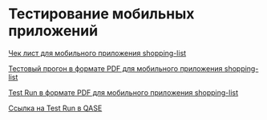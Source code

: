 # Тестирование мобильных приложений

[Чек лист для мобильного приложения shopping-list](https://docs.google.com/spreadsheets/d/1rQE4IhpVQ6HlIonVgn7r3WbKJnbpqKnbhjCGJeyt8Ys/edit?gid=1881426248#gid=1881426248)

[Тестовый прогон в формате PDF для мобильного приложения shopping-list](https://github.com/ZzzYouth/mobile/blob/main/G9-2025-02-04.pdf)

[Test Run в формате PDF для мобильного приложения shopping-list](https://github.com/ZzzYouth/mobile/blob/main/G9-Express%2Brun%2B2025_02_05.pdf)

[Ссылка на Test Run в QASE ](https://app.qase.io/run/G9/dashboard/196)
